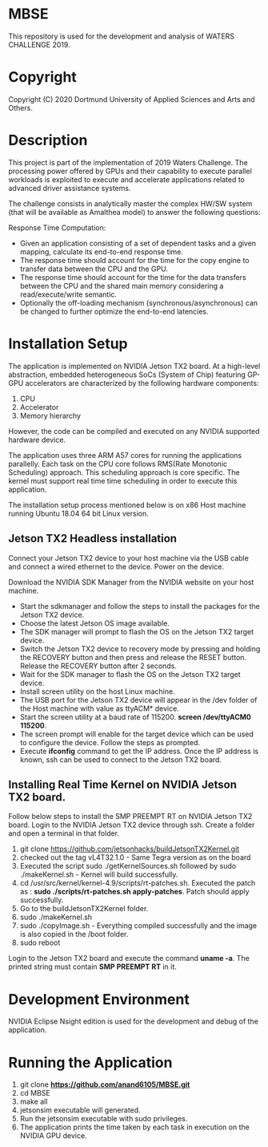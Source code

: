 # MBSE
This repository is used for the development and analysis of WATERS CHALLENGE 2019.

# Copyright
Copyright (C) 2020 Dortmund University of Applied Sciences and Arts and Others.

# Description
This project is part of the implementation of 2019 Waters Challenge. The processing power offered by GPUs and their capability to execute parallel workloads is exploited to execute and accelerate applications related to advanced driver assistance systems.                                              
                                                                                 
The challenge consists in analytically master the complex HW/SW system (that will be available as Amalthea model) to answer the following questions:          
                                                                                 
Response Time Computation:                                                       
 * Given an application consisting of a set of dependent tasks and a given mapping, calculate its end-to-end response time.                       
 * The response time should account for the time for the copy engine to transfer data between the CPU and the GPU.                   
 * The response time should account for the time for the data transfers between the CPU and the shared main memory considering a read/execute/write semantic.
 * Optionally the off-loading mechanism (synchronous/asynchronous) can be changed to further optimize the end-to-end latencies. 

# Installation Setup
The application is implemented on NVIDIA Jetson TX2 board. At a high-level abstraction, embedded heterogeneous SoCs (System of Chip) featuring GP-GPU accelerators are characterized by the following hardware components: 
  1. CPU 
  2. Accelerator
  3. Memory hierarchy
  
However, the code can be compiled and executed on any NVIDIA supported hardware device.

The application uses three ARM A57 cores for running the applications parallelly. Each task on the CPU core follows RMS(Rate Monotonic Scheduling) approach. This scheduling approach is core specific. The kernel must support real time time scheduling in order to execute this application. 

The installation setup process mentioned below is on x86 Host machine running Ubuntu 18.04 64 bit Linux version.

## Jetson TX2 Headless installation

Connect your Jetson TX2 device to your host machine via the USB cable and connect a wired ethernet to the device. Power on the device.

Download the NVIDIA SDK Manager from the NVIDIA website on your host machine. 
* Start the sdkmanager and follow the steps to install the packages for the Jetson TX2 device. 
* Choose the latest Jetson OS image available.
* The SDK manager will prompt to flash the OS on the Jetson TX2 target device.
* Switch the Jetson TX2 device to recovery mode by pressing and holding the RECOVERY button and then press and release the RESET button. Release the RECOVERY button after 2 seconds.
* Wait for the SDK manager to flash the OS on the Jetson TX2 target device.
* Install screen utility on the host Linux machine.
* The USB port for the Jetson TX2 device will appear in the /dev folder of the Host machine with value as ttyACM* device.
* Start the screen utility at a baud rate of 115200. **screen /dev/ttyACM0 115200**.
* The screen prompt will enable for the target device which can be used to configure the device. Follow the steps as prompted.
* Execute **ifconfig** command to get the IP address. Once the IP address is known, ssh can be used to connect to the Jetson TX2 board.

## Installing Real Time Kernel on NVIDIA Jetson TX2 board.

Follow below steps to install the SMP PREEMPT RT on NVIDIA Jetson TX2 board.
Login to the NVIDIA Jetson TX2 device through ssh. Create a folder and open a terminal in that folder.

1) git clone https://github.com/jetsonhacks/buildJetsonTX2Kernel.git
2) checked out the tag vL4T32.1.0 - Same Tegra version as on the board
3) Executed the script sudo ./getKernelSources.sh followed by sudo ./makeKernel.sh - Kernel will build successfully.
4) cd /usr/src/kernel/kernel-4.9/scripts/rt-patches.sh. Executed the patch as : **sudo ./scripts/rt-patches.sh apply-patches**. Patch should apply successfully.
5) Go to the buildJetsonTX2Kernel folder.
6) sudo ./makeKernel.sh
7) sudo ./copyImage.sh - Everything compiled successfully and the image is also copied in the /boot folder.
8) sudo reboot

Login to the Jetson TX2 board and execute the command **uname -a**. The printed string must contain **SMP PREEMPT RT** in it.

# Development Environment

NVIDIA Eclipse Nsight edition is used for the development and debug of the application.

# Running the Application

1. git clone **https://github.com/anand6105/MBSE.git**
2. cd MBSE
3. make all
4. jetsonsim executable will generated.
5. Run the jetsonsim executable with sudo privileges.
6. The application prints the time taken by each task in execution on the NVIDIA GPU device.

